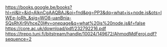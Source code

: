 https://books.google.be/books?hl=nl&lr=&id=AlknCgAAQBAJ&oi=fnd&pg=PP3&dq=what+is+node.js&ots=lWEe-IoRh_&sig=WO8-uanBnia-SQsRhXr9VhceZ0I#v=onepage&q=what%20is%20node.js&f=false
https://core.ac.uk/download/pdf/232792216.pdf
https://trepo.tuni.fi/bitstream/handle/10024/149672/AhmodMdFeroj.pdf?sequence=2
